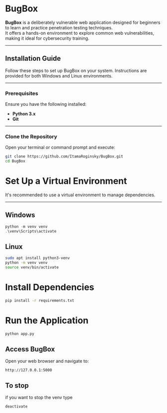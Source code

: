 # BugBox

**BugBox** is a deliberately vulnerable web application designed for beginners to learn and practice penetration testing techniques.  
It offers a hands-on environment to explore common web vulnerabilities, making it ideal for cybersecurity training.

---

## Installation Guide

Follow these steps to set up BugBox on your system. Instructions are provided for both Windows and Linux environments.

---

### Prerequisites

Ensure you have the following installed:
- **Python 3.x**
- **Git**

---

### Clone the Repository

Open your terminal or command prompt and execute:

```bash
git clone https://github.com/ItamaRoginsky/BugBox.git
cd BugBox
```

# Set Up a Virtual Environment

It's recommended to use a virtual environment to manage dependencies.

---

## Windows

```powershell
python -m venv venv
.\venv\Scripts\activate
```

## Linux
```bash
sudo apt install python3-venv
python -m venv venv
source venv/bin/activate
```

# Install Dependencies
```bash
pip install -r requirements.txt
```

# Run the Application
```bash
python app.py
```

## Access BugBox

Open your web browser and navigate to:
```arduino
http://127.0.0.1:5000 
```

## To stop
if you want to stop the venv type
```bash
deactivate
```
